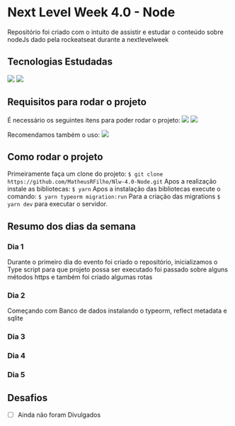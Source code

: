 # Next Level Week 4.0 - Node

Repositório foi criado com o intuito de assistir e estudar o conteúdo sobre nodeJs dado pela rockeatseat durante a nextlevelweek

## Tecnologias Estudadas

<img  src="https://img.shields.io/static/v1?label=&message=Node.JS&color=CDCDCD&style=for-the-badge&logo=Node.js"/> <img  src="https://img.shields.io/static/v1?label=&message=Typescript&color=CDCDCD&style=for-the-badge&logo=TypeScript"/>

## Requisitos para rodar o projeto

É necessário os seguintes itens para poder rodar o projeto:
<img  src="https://img.shields.io/static/v1?label=&message=Node.JS&color=CDCDCD&style=for-the-badge&logo=Yarn"/> <img  src="https://img.shields.io/static/v1?label=&message=Node.JS&color=CDCDCD&style=for-the-badge&logo=Node.js"/>

Recomendamos também o uso:
<img  src="https://img.shields.io/static/v1?label=&message=Git&color=CDCDCD&style=for-the-badge&logo=Git"/>

## Como rodar o projeto

Primeiramente faça um clone do projeto:
`$ git clone https://github.com/MatheusRFilho/Nlw-4.0-Node.git`
Apos a realização instale as bibliotecas:
`$ yarn`
Apos a instalação das bibliotecas execute o comando:
`$ yarn typeorm migration:run`
Para a criação das migrations
`$ yarn dev`
para executar o servidor.

## Resumo dos dias da semana

### Dia 1

Durante o primeiro dia do evento foi criado o repositório, inicializamos o Type script para que projeto possa ser executado foi passado sobre alguns métodos https e também foi criado algumas rotas

### Dia 2

Começando com Banco de dados
instalando o typeorm, reflect metadata e sqlite

### Dia 3

### Dia 4

### Dia 5

## Desafios

- [ ] Ainda não foram Divulgados
